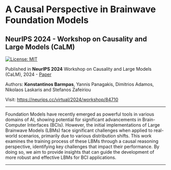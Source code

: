 # **A Causal Perspective in Brainwave Foundation Models**

## NeurIPS 2024 - Workshop on Causality and Large Models (CaLM)

[![License: MIT](https://img.shields.io/badge/License-MIT-yellow.svg)](https://opensource.org/licenses/MIT)

Published in <strong>NeurIPS 2024</strong> Workshop on Causality and Large Models (CaLM), 2024 - [Paper](https://openreview.net/pdf?id=IGSDECEKt8)

Authors: <strong>Konstantinos Barmpas</strong>, Yannis Panagakis, Dimitrios Adamos, Nikolaos Laskaris and Stefanos Zafeiriou 

Visit: https://neurips.cc/virtual/2024/workshop/84710

---

Foundation Models have recently emerged as powerful tools in various domains of AI, showing potential for significant advancements in Brain-Computer Interfaces (BCIs). However, the initial implementations of Large Brainwave Models (LBMs) face significant challenges when applied to real-world scenarios, primarily due to various distribution shifts. This work examines the training process of these LBMs through a causal reasoning perspective, identifying key challenges that impact their performance. By doing so, we aim to provide insights that can guide the development of more robust and effective LBMs for BCI applications.


---
